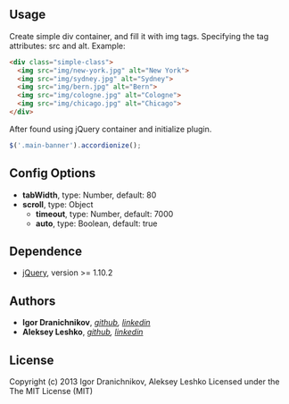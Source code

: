 ## Usage
Create simple div container, and fill it with img tags.
Specifying the tag attributes: src and alt.
Example:
```html
<div class="simple-class">
  <img src="img/new-york.jpg" alt="New York">
  <img src="img/sydney.jpg" alt="Sydney">
  <img src="img/bern.jpg" alt="Bern">
  <img src="img/cologne.jpg" alt="Cologne">
  <img src="img/chicago.jpg" alt="Chicago">
</div>
```
After found using jQuery container and initialize plugin.
```js
$('.main-banner').accordionize();
```

## Config Options
- __tabWidth__, type: Number, default: 80
- __scroll__, type: Object
  - __timeout__, type: Number, default: 7000
  - __auto__, type: Boolean, default: true

## Dependence
* [jQuery](http://jquery.com/), version >= 1.10.2

## Authors
- __Igor Dranichnikov__, _[github](https://github.com/i-dranichnikov), [linkedin](http://ru.linkedin.com/pub/igor-dranichnikov/87/62b/305)_
- __Aleksey Leshko__, _[github](https://github.com/AlekseyLeshko), [linkedin](http://ru.linkedin.com/pub/aleksey-leshko/71/780/b69)_

## License
Copyright (c) 2013 Igor Dranichnikov, Aleksey Leshko Licensed under the The MIT License (MIT)
